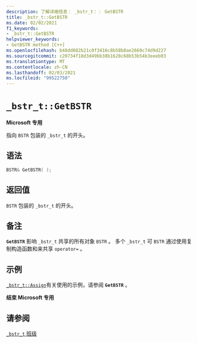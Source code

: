 ```yaml
---
description: 了解详细信息： _bstr_t：： GetBSTR
title: _bstr_t::GetBSTR
ms.date: 02/02/2021
f1_keywords:
- _bstr_t::GetBSTR
helpviewer_keywords:
- GetBSTR method [C++]
ms.openlocfilehash: b48dd082b21c0f3416c8b58b8ae2669c74d9d227
ms.sourcegitcommit: c20734f18d3d49bb38b1628c68b53b54b3eeeb03
ms.translationtype: MT
ms.contentlocale: zh-CN
ms.lasthandoff: 02/03/2021
ms.locfileid: "99522750"
---
```

# `_bstr_t::GetBSTR`

**Microsoft 专用**

指向 `BSTR` 包装的 `_bstr_t` 的开头。

## <a name="syntax"></a>语法

```cpp
BSTR& GetBSTR( );
```

## <a name="return-value"></a>返回值

`BSTR` 包装的 `_bstr_t` 的开头。

## <a name="remarks"></a>备注

**`GetBSTR`** 影响 `_bstr_t` 共享的所有对象 `BSTR` 。 多个 `_bstr_t` 可 `BSTR` 通过使用复制构造函数和来共享 `operator=` 。

## <a name="example"></a>示例

[`_bstr_t::Assign`](../cpp/bstr-t-assign.md)有关使用的示例，请参阅 **`GetBSTR`** 。

**结束 Microsoft 专用**

## <a name="see-also"></a>请参阅

[`_bstr_t` 班级](../cpp/bstr-t-class.md)